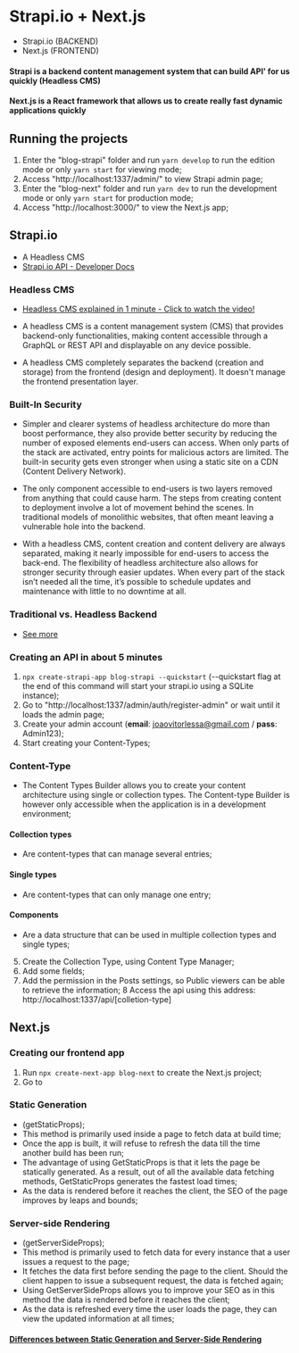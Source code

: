 # Strapi.io + Next.js
- Strapi.io (BACKEND)
- Next.js (FRONTEND)

#### Strapi is a backend content management system that can build API' for us quickly (Headless CMS)
#### Next.js is a React framework that allows us to create really fast dynamic applications quickly

## Running the projects
1. Enter the "blog-strapi" folder and run ```yarn develop``` to run the edition mode or only ```yarn start``` for viewing mode;
2. Access "http://localhost:1337/admin/" to view Strapi admin page;
3. Enter the "blog-next" folder and run ```yarn dev``` to run the development mode or only ```yarn start``` for production mode;
4. Access "http://localhost:3000/" to view the Next.js app;
## Strapi.io
- A Headless CMS
- [Strapi.io API - Developer Docs](https://docs.strapi.io/developer-docs/latest/getting-started/introduction.html#open-source-contribution)
### Headless CMS
- [Headless CMS explained in 1 minute - Click to watch the video!](https://youtu.be/-Uor3I0n_vQ)

- A headless CMS is a content management system (CMS) that provides backend-only functionalities, making content accessible through a GraphQL or REST API and displayable on any device possible.

- A headless CMS completely separates the backend (creation and storage) from the frontend (design and deployment). It doesn't manage the frontend presentation layer.

### Built-In Security
- Simpler and clearer systems of headless architecture do more than boost performance, they also provide better security by reducing the number of exposed elements end-users can access. When only parts of the stack are activated, entry points for malicious actors are limited. The built-in security gets even stronger when using a static site on a CDN (Content Delivery Network).

- The only component accessible to end-users is two layers removed from anything that could cause harm. The steps from creating content to deployment involve a lot of movement behind the scenes. In traditional models of monolithic websites, that often meant leaving a vulnerable hole into the backend.

- With a headless CMS, content creation and content delivery are always separated, making it nearly impossible for end-users to access the back-end. The flexibility of headless architecture also allows for stronger security through easier updates. When every part of the stack isn’t needed all the time, it’s possible to schedule updates and maintenance with little to no downtime at all.
### Traditional vs. Headless Backend
- [See more](https://strapi.io/blog/traditional-vs-headless-cms-a-comparison?utm_source=devto&utm_medium=post&utm_campaign=blog)
### Creating an API in about 5 minutes
1. ```npx create-strapi-app blog-strapi --quickstart``` (--quickstart flag at the end of this command will start your strapi.io using a SQLite instance);
2. Go to "http://localhost:1337/admin/auth/register-admin" or wait until it loads the admin page;
3. Create your admin account (**email**: joaovitorlessa@gmail.com / **pass**: Admin123);
4. Start creating your Content-Types;

### Content-Type
- The Content Types Builder allows you to create your content architecture using single or collection types. 
The Content-type Builder is however only accessible when the application is in a development environment;

#### Collection types
- Are content-types that can manage several entries;

#### Single types
- Are content-types that can only manage one entry;

#### Components
- Are a data structure that can be used in multiple collection types and single types;

5. Create the Collection Type, using Content Type Manager;
6. Add some fields;
7. Add the permission in the Posts settings, so Public viewers can be able to retrieve the information;
8 Access the api using this address: http://localhost:1337/api/[colletion-type]

## Next.js

### Creating our frontend app
1. Run ```npx create-next-app blog-next``` to create the Next.js project;
2. Go to 

### Static Generation
- (getStaticProps);
- This method is primarily used inside a page to fetch data at build time;
- Once the app is built, it will refuse to refresh the data till the time another build has been run;
- The advantage of using GetStaticProps is that it lets the page be statically generated. As a result, out of all the available data fetching methods, GetStaticProps generates the fastest load times;
- As the data is rendered before it reaches the client, the SEO of the page improves by leaps and bounds;

### Server-side Rendering 
- (getServerSideProps);
- This method is primarily used to fetch data for every instance that a user issues a request to the page;
- It fetches the data first before sending the page to the client. Should the client happen to issue a subsequent request, the data is fetched again;
- Using GetServerSideProps allows you to improve your SEO as in this method the data is rendered before it reaches the client;
- As the data is refreshed every time the user loads the page, they can view the updated information at all times;

#### [Differences between Static Generation and Server-Side Rendering](https://www.youtube.com/watch?v=J1E2-hJZUVg&t=343s)
